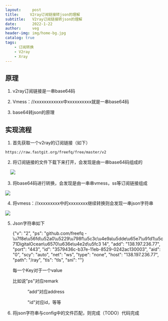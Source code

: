 ```yaml
---
layout:     post
title:     V2ray订阅链接转json的理解
subtitle:   V2ray订阅链接转json的理解
date:       2022-1-22
author:     veg
header-img: img/home-bg.jpg
catalog: true
tags:
    - 订阅转换
    - V2ray
    - Xray
---
```

## 原理

1. v2ray订阅链接是一串base64码

2. Vmess：//xxxxxxxxxxxx中xxxxxxxxxx就是一串base64码

3. base64转json的原理

## 实现流程

1. 首先获取一个v2ray的订阅链接（如下）

```
https://raw.fastgit.org/freefq/free/master/v2                
```

2. 将订阅链接的文件下载下来打开，会发现是由一串base64码组成的

    ![](https://raw.githubusercontent.com/vveg26/blog_photos/master/images/v2rayToJson/V2rayToJson20220122192453.png)

3. 将base64码进行转换，会发现是由一串串vmess，ss等订阅链接组成

![](https://raw.githubusercontent.com/vveg26/blog_photos/master/images/v2rayToJson/V2rayToJson20220122192553.png)

4. 将vmess：//xxxxxxxxx中的xxxxxxxx继续转换则会发现一串json字符串

![](https://raw.githubusercontent.com/vveg26/blog_photos/master/images/v2rayToJson/V2rayToJson20220122192837.png)

5. Json字符串如下
   
   {"v": "2", "ps": "github.com/freefq - \u7f8e\u56fd\u52a0\u5229\u798f\u5c3c\u4e9a\u5dde\u65e7\u91d1\u5c71DigitalOcean\u6570\u636e\u4e2d\u5fc3 14", "add": "138.197.236.77", "port": "443", "id": "3579436c-b37e-11eb-8529-0242ac130003", "aid": "0", "scy": "auto", "net": "ws", "type": "none", "host": "138.197.236.77", "path": "/ray", "tls": "tls", "sni": ""}
   
   每一个Key对于一个value
   
   比如说”ps"对应remark
   
               ”add“对应address
   
               "id"对应id，等等

6. 将json字符串与config中的文件匹配，则完成（TODO）代码完成
